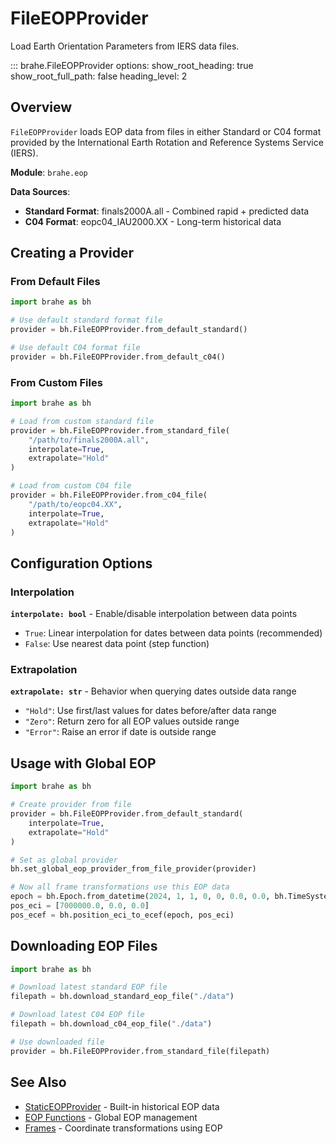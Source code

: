 # FileEOPProvider

Load Earth Orientation Parameters from IERS data files.

::: brahe.FileEOPProvider
    options:
      show_root_heading: true
      show_root_full_path: false
      heading_level: 2

## Overview

`FileEOPProvider` loads EOP data from files in either Standard or C04 format provided by the International Earth Rotation and Reference Systems Service (IERS).

**Module**: `brahe.eop`

**Data Sources**:
- **Standard Format**: finals2000A.all - Combined rapid + predicted data
- **C04 Format**: eopc04_IAU2000.XX - Long-term historical data

## Creating a Provider

### From Default Files

```python
import brahe as bh

# Use default standard format file
provider = bh.FileEOPProvider.from_default_standard()

# Use default C04 format file
provider = bh.FileEOPProvider.from_default_c04()
```

### From Custom Files

```python
import brahe as bh

# Load from custom standard file
provider = bh.FileEOPProvider.from_standard_file(
    "/path/to/finals2000A.all",
    interpolate=True,
    extrapolate="Hold"
)

# Load from custom C04 file
provider = bh.FileEOPProvider.from_c04_file(
    "/path/to/eopc04.XX",
    interpolate=True,
    extrapolate="Hold"
)
```

## Configuration Options

### Interpolation

**`interpolate: bool`** - Enable/disable interpolation between data points

- `True`: Linear interpolation for dates between data points (recommended)
- `False`: Use nearest data point (step function)

### Extrapolation

**`extrapolate: str`** - Behavior when querying dates outside data range

- `"Hold"`: Use first/last values for dates before/after data range
- `"Zero"`: Return zero for all EOP values outside range
- `"Error"`: Raise an error if date is outside range

## Usage with Global EOP

```python
import brahe as bh

# Create provider from file
provider = bh.FileEOPProvider.from_default_standard(
    interpolate=True,
    extrapolate="Hold"
)

# Set as global provider
bh.set_global_eop_provider_from_file_provider(provider)

# Now all frame transformations use this EOP data
epoch = bh.Epoch.from_datetime(2024, 1, 1, 0, 0, 0.0, 0.0, bh.TimeSystem.UTC)
pos_eci = [7000000.0, 0.0, 0.0]
pos_ecef = bh.position_eci_to_ecef(epoch, pos_eci)
```

## Downloading EOP Files

```python
import brahe as bh

# Download latest standard EOP file
filepath = bh.download_standard_eop_file("./data")

# Download latest C04 EOP file
filepath = bh.download_c04_eop_file("./data")

# Use downloaded file
provider = bh.FileEOPProvider.from_standard_file(filepath)
```

## See Also

- [StaticEOPProvider](static_provider.md) - Built-in historical EOP data
- [EOP Functions](functions.md) - Global EOP management
- [Frames](../frames.md) - Coordinate transformations using EOP

